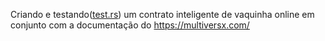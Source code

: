Criando e testando([test.rs](tests/crowdfunding_blackbox_test.rs)) um contrato inteligente de vaquinha online em conjunto com a documentação do https://multiversx.com/

